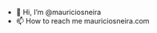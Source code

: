 - 👋 Hi, I’m @mauriciosneira
- 📫 How to reach me mauriciosneira.com

<!---
mauriciosneira/mauriciosneira is a ✨ special ✨ repository because its `README.md` (this file) appears on your GitHub profile.
You can click the Preview link to take a look at your changes.
--->
